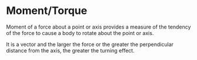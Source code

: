 # Moment/Torque

Moment of a force about a point or axis provides a measure of the tendency of the force to cause a body to rotate about the point or axis. 

It is a vector and the larger the force or the greater the perpendicular distance from the axis, the greater the turning effect.

##